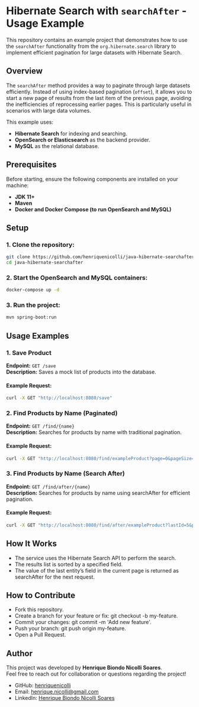 # Hibernate Search with `searchAfter` - Usage Example

This repository contains an example project that demonstrates how to use the `searchAfter` functionality from the `org.hibernate.search` library to implement efficient pagination for large datasets with Hibernate Search.

## Overview

The `searchAfter` method provides a way to paginate through large datasets efficiently. Instead of using index-based pagination (`offset`), it allows you to start a new page of results from the last item of the previous page, avoiding the inefficiencies of reprocessing earlier pages. This is particularly useful in scenarios with large data volumes.

This example uses:

- **Hibernate Search** for indexing and searching.
- **OpenSearch or Elasticsearch** as the backend provider.
- **MySQL** as the relational database.


## Prerequisites
Before starting, ensure the following components are installed on your machine:

- **JDK 11+**
- **Maven**
- **Docker and Docker Compose (to run OpenSearch and MySQL)**         


## Setup

### 1. Clone the repository:
```bash
git clone https://github.com/henriquenicolli/java-hibernate-searchafter
cd java-hibernate-searchafter
```

### 2. Start the OpenSearch and MySQL containers:
```bash
docker-compose up -d
```

### 3. Run the project:
```bash
mvn spring-boot:run
```


## Usage Examples       

### 1. Save Product

**Endpoint:** `GET /save`  
**Description:** Saves a mock list of products into the database.

#### Example Request:

```bash
curl -X GET "http://localhost:8080/save"
```


### 2. Find Products by Name (Paginated)

**Endpoint:** `GET /find/{name}`  
**Description:** Searches for products by name with traditional pagination.

#### Example Request:

```bash
curl -X GET "http://localhost:8080/find/exampleProduct?page=0&pageSize=10"
```


### 3. Find Products by Name (Search After)

**Endpoint:** `GET /find/after/{name}`  
**Description:** Searches for products by name using searchAfter for efficient pagination.

#### Example Request:

```bash
curl -X GET "http://localhost:8080/find/after/exampleProduct?lastId=5&pageSize=10"
```


## How It Works ##
- The service uses the Hibernate Search API to perform the search.
- The results list is sorted by a specified field.
- The value of the last entity’s field in the current page is returned as searchAfter for the next request.


## How to Contribute ##
- Fork this repository.
- Create a branch for your feature or fix: git checkout -b my-feature.
- Commit your changes: git commit -m 'Add new feature'.
- Push your branch: git push origin my-feature.
- Open a Pull Request.


## Author
This project was developed by **Henrique Biondo Nicolli Soares**.  
Feel free to reach out for collaboration or questions regarding the project!  

- GitHub: [henriquenicolli](https://github.com/henriquenicolli)  
- Email: henrique.nicolli@gmail.com
- LinkedIn: [Henrique Biondo Nicolli Soares](https://www.linkedin.com/in/henrique-biondo-nicolli-soares-4aa408106/)  